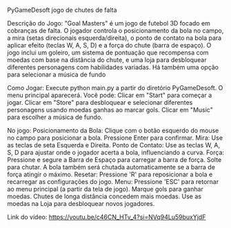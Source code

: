 PyGameDesoft
jogo de chutes de falta

Descrição do Jogo:
"Goal Masters" é um jogo de futebol 3D focado em cobranças de falta. O jogador controla o posicionamento da bola no campo, a mira (setas direcionais esquerda/direita), o ponto de contato na bola para aplicar efeito (teclas W, A, S, D) e a força do chute (barra de espaço). O jogo inclui um goleiro, um sistema de pontuação que recompensa com moedas com base na distância do chute, e uma loja para desbloquear diferentes personagens com habilidades variadas. Há também uma opção para selecionar a música de fundo

Como Jogar:
Execute python main.py a partir do diretório PyGameDesoft.
O menu principal aparecerá. Você pode:
Clicar em "Start" para começar a jogar.
Clicar em "Store" para desbloquear e selecionar diferentes personagens usando moedas ganhas ao marcar gols.
Clicar em "Music" para escolher a música de fundo.

No jogo:
Posicionamento da Bola: Clique com o botão esquerdo do mouse no campo para posicionar a bola. Pressione Enter para confirmar.
Mira: Use as teclas de seta Esquerda e Direita.
Ponto de Contato: Use as teclas W, A, S, D para ajustar onde o jogador acerta a bola, influenciando a curva.
Força: Pressione e segure a Barra de Espaço para carregar a barra de força. Solte para chutar. A bola também será chutada automaticamente se a barra de força atingir o máximo.
Resetar: Pressione 'R' para reposicionar a bola e recarregar as configurações do jogo.
Menu: Pressione 'ESC' para retornar ao menu principal (a partir da tela de jogo).
Marque gols para ganhar moedas. Chutes de longa distância concedem mais moedas.
Use as moedas na Loja para desbloquear novos jogadores.

Link do vídeo:
https://youtu.be/c46CN_HTv_4?si=NVq94Lu59buxYjdF
